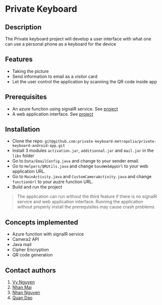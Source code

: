 # Private Keyboard

## Description
The Private keyboard project will develop a user interface with what one can use a personal phone as a keyboard for the device

## Features
* Taking the picture
* Send information to email as a visitor card
* Let the user control the application by scanning the QR code inside app

## Prerequisites
* An azure function using signalR service. See [project](https://github.com/private-keyboard-metropolia/private-keyboard-azure-functions)
* A web application interface. See [project](https://github.com/private-keyboard-metropolia/private-keyboard-web-app)

## Installation
* Clone the repo: ` git@github.com:private-keyboard-metropolia/private-keyboard-android-app.git `
* Install 3 modules `activation.jar`, `additionnal.jar` and `mail.jar` in the `libs` folder
* Go to `Data/EmailConfig.java` and change to your sender email.
* Go to `Helpers/QRUtils.java` and change `baseWebAppUrl` to your web application URL.
* Go to `MainActivity.java` and `CustomCameraActivity.java` and change `functionUrl` to your auzre function URL.
* Build and run the project
> The application can run without the third feature if there is no signalR service and web application interface. Running the application without properly install the prerequisites may cause crash problems.

## Concepts implemented
* Azure function with signalR service
* Camera2 API
* Java mail
* Cipher Encryption
* QR code generation

## Contact authors
1. [Vy Nguyen](https://github.com/vynmetropolia)
2. [Nhan Mai](https://github.com/RenMai)
3. [Nhan Nguyen](https://github.com/riofed5)
4. [Quan Dao](https://github.com/dendimaniac)
